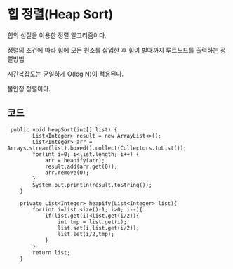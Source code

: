 # 힙 정렬(Heap Sort)
힙의 성질을 이용한 정렬 알고리즘이다.

정렬의 조건에 따라 힙에 모든 원소를 삽입한 후 힙이 빌때까지 루트노드를 출력하는 정렬방법

시간복잡도는 균일하게 O(log N)이 적용된다.

불안정 정렬이다.
## 코드
```
 public void heapSort(int[] list) {
        List<Integer> result = new ArrayList<>();
        List<Integer> arr = Arrays.stream(list).boxed().collect(Collectors.toList());
        for(int i=0; i<list.length; i++) {
            arr = heapify(arr);
            result.add(arr.get(0));
            arr.remove(0);
        }
        System.out.println(result.toString());
    }

    private List<Integer> heapify(List<Integer> list){
        for(int i=list.size()-1; i>0; i--){
            if(list.get(i)<list.get(i/2)){
                int tmp = list.get(i);
                list.set(i,list.get(i/2));
                list.set(i/2,tmp);
            }
        }
        return list;
    }

```

